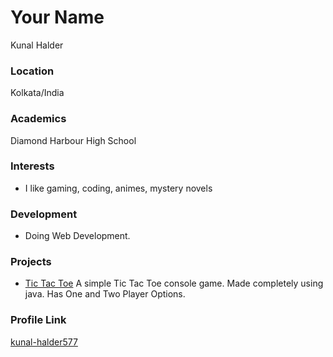 # Your Name

Kunal Halder

### Location

Kolkata/India

### Academics

Diamond Harbour High School

### Interests

- I like gaming, coding, animes, mystery novels

### Development

- Doing Web Development.

### Projects

- [Tic Tac Toe](https://github.com/kunal-halder577/Tic-Tac-Toe) 
A simple Tic Tac Toe console game. Made completely using java. Has One and Two Player Options.

### Profile Link

[kunal-halder577](https://github.com/kunal-halder577)
